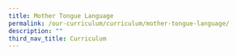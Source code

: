 ```yaml
---
title: Mother Tongue Language
permalink: /our-curriculum/curriculum/mother-tongue-language/
description: ""
third_nav_title: Curriculum
---
```

